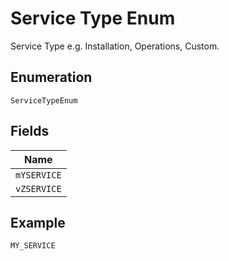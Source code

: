 
# Service Type Enum

Service Type e.g. Installation, Operations, Custom.

## Enumeration

`ServiceTypeEnum`

## Fields

| Name |
|  --- |
| `mYSERVICE` |
| `vZSERVICE` |

## Example

```
MY_SERVICE
```


